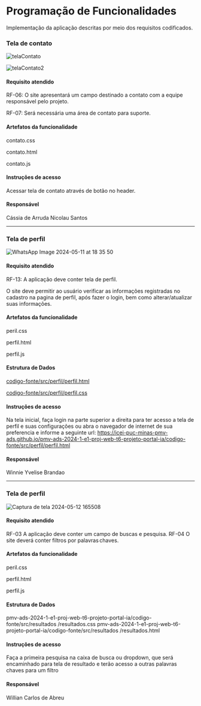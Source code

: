 # Programação de Funcionalidades

Implementação da aplicação descritas por meio dos requisitos codificados. 

### Tela de contato

![telaContato](https://github.com/ICEI-PUC-Minas-PMV-ADS/pmv-ads-2024-1-e1-proj-web-t6-projeto-portal-ia/assets/87585893/000ca792-3f8d-44c1-8640-ddb65d8191ce)

![telaContato2](https://github.com/ICEI-PUC-Minas-PMV-ADS/pmv-ads-2024-1-e1-proj-web-t6-projeto-portal-ia/assets/87585893/52d48985-9f82-4f11-b09d-31bc4183c6cb)


#### Requisito atendido

RF-06: O site apresentará um campo destinado a contato com a equipe responsável pelo projeto.

RF-07: Será necessária uma área de contato para suporte.


#### Artefatos da funcionalidade

contato.css

contato.html

contato.js


#### Instruções de acesso

Acessar tela de contato através de botão no header.


#### Responsável

Cássia de Arruda Nicolau Santos

___________________________________________________________________________________________________________

### Tela de perfil


![WhatsApp Image 2024-05-11 at 18 35 50](https://github.com/ICEI-PUC-Minas-PMV-ADS/pmv-ads-2024-1-e1-proj-web-t6-projeto-portal-ia/assets/164056803/1a56d30b-d392-4c04-8d8c-f6f3ec4da3a2)


#### Requisito atendido

RF-13: A aplicação deve conter tela de perfil.

O site deve permitir ao usuário verificar as informações registradas no cadastro na pagina de perfil, após fazer o login, bem como alterar/atualizar suas informações. 


#### Artefatos da funcionalidade

peril.css

perfil.html

perfil.js


#### Estrutura de Dados

[codigo-fonte/src/perfil/perfil.html](https://github.com/ICEI-PUC-Minas-PMV-ADS/pmv-ads-2024-1-e1-proj-web-t6-projeto-portal-ia/blob/7c26a263aa0e10402d585680de50c74c00a2b8bc/codigo-fonte/src/perfil/perfil.html)

[codigo-fonte/src/perfil/perfil.css](https://github.com/ICEI-PUC-Minas-PMV-ADS/pmv-ads-2024-1-e1-proj-web-t6-projeto-portal-ia/blob/7c26a263aa0e10402d585680de50c74c00a2b8bc/codigo-fonte/src/perfil/perfil.css)


#### Instruções de acesso

Na tela inicial, faça login na parte superior a direita para ter acesso a tela de perfil e suas configurações ou abra o navegador de internet de sua preferencia e informe a seguinte url: https://icei-puc-minas-pmv-ads.github.io/pmv-ads-2024-1-e1-proj-web-t6-projeto-portal-ia/codigo-fonte/src/perfil/perfil.html


#### Responsável

Winnie Yvelise Brandao

___________________________________________________________________________________________________________



### Tela de perfil


![Captura de tela 2024-05-12 165508](https://github.com/ICEI-PUC-Minas-PMV-ADS/pmv-ads-2024-1-e1-proj-web-t6-projeto-portal-ia/assets/164094991/34443192-a1b1-4444-b690-3da019da0a36)



#### Requisito atendido

RF-03	A aplicação deve conter um campo de buscas e pesquisa.
RF-04	O site deverá conter filtros por palavras chaves. 


#### Artefatos da funcionalidade

peril.css

perfil.html

perfil.js


#### Estrutura de Dados

pmv-ads-2024-1-e1-proj-web-t6-projeto-portal-ia/codigo-fonte/src/resultados
/resultados.css
pmv-ads-2024-1-e1-proj-web-t6-projeto-portal-ia/codigo-fonte/src/resultados
/resultados.html


#### Instruções de acesso

Faça a primeira pesquisa na caixa de busca ou dropdown, que será encaminhado para tela de resultado e terão acesso a outras palavras chaves para um filtro


#### Responsável

Willian Carlos de Abreu

